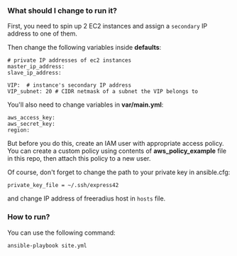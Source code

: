 ### What should I change to run it?

First, you need to spin up 2 EC2 instances and assign a ```secondary``` IP address to one of them.

Then change the following variables inside **defaults**:
```
# private IP addresses of ec2 instances
master_ip_address:
slave_ip_address:

VIP:  # instance's secondary IP address
VIP_subnet: 20 # CIDR netmask of a subnet the VIP belongs to
```
You'll also need to change variables in **var/main.yml**:
```
aws_access_key:
aws_secret_key:
region:
```
But before you do this, create an IAM user with appropriate access policy. You can create a custom policy using contents of **aws_policy_example** file in this repo, then attach this policy to a new user.

Of course, don't forget to change the path to your private key in ansible.cfg:
```
private_key_file = ~/.ssh/express42
```
and change IP address of freeradius host in ```hosts``` file.

### How to run?

You can use the following command:
```
ansible-playbook site.yml
```
